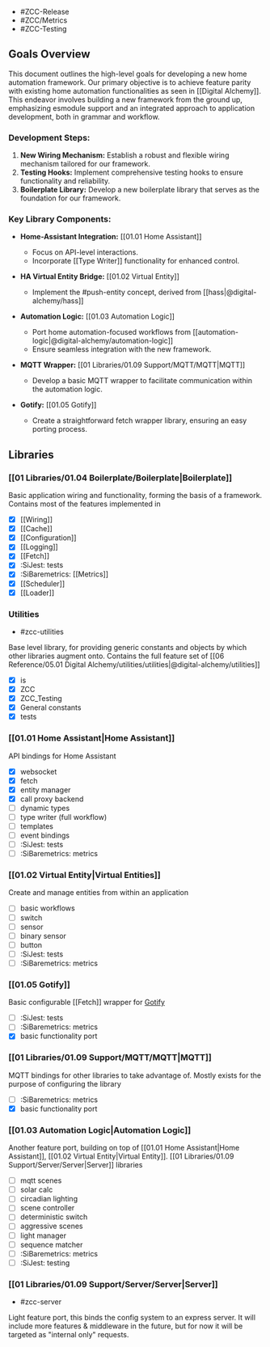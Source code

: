 - #ZCC-Release
- #ZCC/Metrics
- #ZCC-Testing
## Goals Overview

This document outlines the high-level goals for developing a new home automation framework. Our primary objective is to achieve feature parity with existing home automation functionalities as seen in [[Digital Alchemy]]. This endeavor involves building a new framework from the ground up, emphasizing esmodule support and an integrated approach to application development, both in grammar and workflow.

### Development Steps:

1. **New Wiring Mechanism:** Establish a robust and flexible wiring mechanism tailored for our framework.
2. **Testing Hooks:** Implement comprehensive testing hooks to ensure functionality and reliability.
3. **Boilerplate Library:** Develop a new boilerplate library that serves as the foundation for our framework.

### Key Library Components:

- **Home-Assistant Integration:** [[01.01 Home Assistant]]
  - Focus on API-level interactions.
  - Incorporate [[Type Writer]] functionality for enhanced control.

- **HA Virtual Entity Bridge:** [[01.02 Virtual Entity]]
  - Implement the #push-entity concept, derived from [[hass|@digital-alchemy/hass]]

- **Automation Logic:** [[01.03 Automation Logic]]
  - Port home automation-focused workflows from [[automation-logic|@digital-alchemy/automation-logic]]
  - Ensure seamless integration with the new framework.

- **MQTT Wrapper:** [[01 Libraries/01.09 Support/MQTT/MQTT|MQTT]]
  - Develop a basic MQTT wrapper to facilitate communication within the automation logic.

- **Gotify:** [[01.05 Gotify]]
  - Create a straightforward fetch wrapper library, ensuring an easy porting process.

## Libraries
### [[01 Libraries/01.04 Boilerplate/Boilerplate|Boilerplate]]

Basic application wiring and functionality, forming the basis of a framework. Contains most of the features implemented in 

-  [x] [[Wiring]]
-  [x] [[Cache]]
-  [x] [[Configuration]]
-  [x] [[Logging]]
-  [x] [[Fetch]]
-  [x] :SiJest: tests
-  [x] :SiBaremetrics: [[Metrics]]
-  [x] [[Scheduler]]
-  [x] [[Loader]]

### Utilities

- #zcc-utilities

Base level library, for providing generic constants and objects by which other libraries augment onto. Contains the full feature set of [[06 Reference/05.01 Digital Alchemy/utilities/utilities|@digital-alchemy/utilities]]

-  [x] is
-  [x] ZCC
-  [x] ZCC_Testing
-  [x] General constants
-  [x] tests

### [[01.01 Home Assistant|Home Assistant]]


API bindings for Home Assistant

-  [x] websocket
-  [x] fetch
-  [x] entity manager
-  [x] call proxy backend
-  [ ] dynamic types
-  [ ] type writer (full workflow)
-  [ ] templates
-  [ ] event bindings
-  [ ] :SiJest: tests
-  [ ] :SiBaremetrics: metrics
 
### [[01.02 Virtual Entity|Virtual Entities]]


Create and manage entities from within an application

-  [ ] basic workflows
-  [ ] switch
-  [ ] sensor
-  [ ] binary sensor
-  [ ] button
-  [ ] :SiJest: tests
-  [ ]  :SiBaremetrics: metrics

### [[01.05 Gotify]]

Basic configurable [[Fetch]] wrapper for [Gotify](https://gotify.net/)

-  [ ] :SiJest: tests
-  [ ] :SiBaremetrics: metrics
-  [x] basic functionality port

### [[01 Libraries/01.09 Support/MQTT/MQTT|MQTT]]


MQTT bindings for other libraries to take advantage of. Mostly exists for the purpose of configuring the library

-  [ ]  :SiBaremetrics: metrics
-  [x] basic functionality port

### [[01.03 Automation Logic|Automation Logic]]

Another feature port, building on top of [[01.01 Home Assistant|Home Assistant]], [[01.02 Virtual Entity|Virtual Entity]]. [[01 Libraries/01.09 Support/Server/Server|Server]] libraries

-  [ ] mqtt scenes
-  [ ] solar calc
-  [ ] circadian lighting
-  [ ] scene controller
-  [ ] deterministic switch
-  [ ] aggressive scenes
-  [ ] light manager
-  [ ] sequence matcher
-  [ ] :SiBaremetrics: metrics
-  [ ] :SiJest: testing

### [[01 Libraries/01.09 Support/Server/Server|Server]]

- #zcc-server

Light feature port, this binds the config system to an express server. It will include more features & middleware in the future, but for now it will be targeted as "internal only" requests. 



